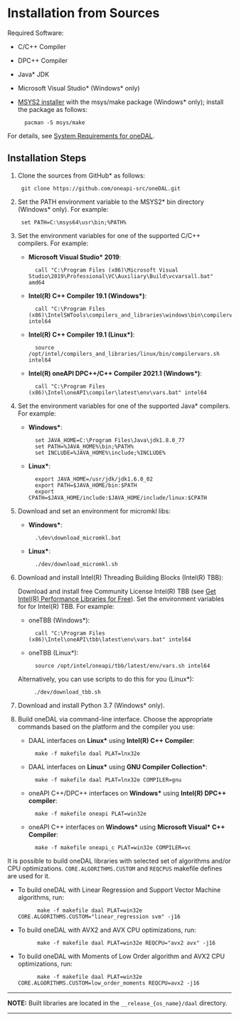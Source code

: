 <!--
******************************************************************************
* Copyright 2014-2019 Intel Corporation
*
* Licensed under the Apache License, Version 2.0 (the "License");
* you may not use this file except in compliance with the License.
* You may obtain a copy of the License at
*
*     http://www.apache.org/licenses/LICENSE-2.0
*
* Unless required by applicable law or agreed to in writing, software
* distributed under the License is distributed on an "AS IS" BASIS,
* WITHOUT WARRANTIES OR CONDITIONS OF ANY KIND, either express or implied.
* See the License for the specific language governing permissions and
* limitations under the License.
*******************************************************************************/-->

# Installation from Sources

Required Software:
* C/C++ Compiler
* DPC++ Compiler
* Java\* JDK
* Microsoft Visual Studio\* (Windows\* only)
* [MSYS2 installer](http://msys2.github.io) with the msys/make package (Windows\* only); install the package as follows:

        pacman -S msys/make

For details, see [System Requirements for oneDAL](https://software.intel.com/content/www/us/en/develop/articles/system-requirements-for-oneapi-data-analytics-library.html).

## Installation Steps
1. Clone the sources from GitHub\* as follows:

        git clone https://github.com/oneapi-src/oneDAL.git


2. Set the PATH environment variable to the MSYS2\* bin directory (Windows\* only). For example:

        set PATH=C:\msys64\usr\bin;%PATH%

3. Set the environment variables for one of the supported C/C++ compilers. For example:

    - **Microsoft Visual Studio\* 2019**:

            call "C:\Program Files (x86)\Microsoft Visual Studio\2019\Professional\VC\Auxiliary\Build\vcvarsall.bat" amd64

    - **Intel(R) C++ Compiler 19.1 (Windows\*)**:

            call "C:\Program Files (x86)\IntelSWTools\compilers_and_libraries\windows\bin\compilervars.bat" intel64

    - **Intel(R) C++ Compiler 19.1 (Linux\*)**:

            source /opt/intel/compilers_and_libraries/linux/bin/compilervars.sh intel64

    - **Intel(R) oneAPI DPC++/C++ Compiler 2021.1 (Windows\*)**:

            call "C:\Program Files (x86)\Intel\oneAPI\compiler\latest\env\vars.bat" intel64

4. Set the environment variables for one of the supported Java\* compilers. For example:

    - **Windows\***:

            set JAVA_HOME=C:\Program Files\Java\jdk1.8.0_77
            set PATH=%JAVA_HOME%\bin;%PATH%
            set INCLUDE=%JAVA_HOME%\include;%INCLUDE%

    - **Linux\***:

            export JAVA_HOME=/usr/jdk/jdk1.6.0_02
            export PATH=$JAVA_HOME/bin:$PATH
            export CPATH=$JAVA_HOME/include:$JAVA_HOME/include/linux:$CPATH

5. Download and set an environment for micromkl libs:

    - **Windows\***:

            .\dev\download_micromkl.bat

    - **Linux\***:

            ./dev/download_micromkl.sh

6. Download and install Intel(R) Threading Building Blocks (Intel(R) TBB):

    Download and install free Community License Intel(R) TBB (see [Get Intel(R) Performance Libraries for Free](https://registrationcenter.intel.com/en/forms/?productid=2558&licensetype=2)).
    Set the environment variables for for Intel(R) TBB. For example:

    - oneTBB (Windows\*):

            call "C:\Program Files (x86)\Intel\oneAPI\tbb\latest\env\vars.bat" intel64

    - oneTBB (Linux\*):

            source /opt/intel/oneapi/tbb/latest/env/vars.sh intel64

    Alternatively, you can use scripts to do this for you (Linux\*):

            ./dev/download_tbb.sh

7. Download and install Python 3.7 (Windows\* only).

8. Build oneDAL via command-line interface. Choose the appropriate commands based on the platform and the compiler you use:

    - DAAL interfaces on **Linux\*** using **Intel(R) C++ Compiler**:

            make -f makefile daal PLAT=lnx32e

    - DAAL interfaces on **Linux\*** using **GNU Compiler Collection\***:

            make -f makefile daal PLAT=lnx32e COMPILER=gnu

    - oneAPI C++/DPC++ interfaces on **Windows\*** using **Intel(R) DPC++ compiler**:

            make -f makefile oneapi PLAT=win32e

    - oneAPI C++ interfaces on **Windows\*** using **Microsoft Visual\* C++ Compiler**:

            make -f makefile oneapi_c PLAT=win32e COMPILER=vc

It is possible to build oneDAL libraries with selected set of algorithms and/or CPU optimizations. `CORE.ALGORITHMS.CUSTOM` and `REQCPUS` makefile defines are used for it.

- To build oneDAL with Linear Regression and Support Vector Machine algorithms, run:

            make -f makefile daal PLAT=win32e CORE.ALGORITHMS.CUSTOM="linear_regression svm" -j16


- To build oneDAL with AVX2 and AVX CPU optimizations, run:

            make -f makefile daal PLAT=win32e REQCPU="avx2 avx" -j16


- To build oneDAL with Moments of Low Order algorithm and AVX2 CPU optimizations, run:

            make -f makefile daal PLAT=win32e CORE.ALGORITHMS.CUSTOM=low_order_moments REQCPU=avx2 -j16



---
**NOTE:** Built libraries are located in the `__release_{os_name}/daal` directory.

---

